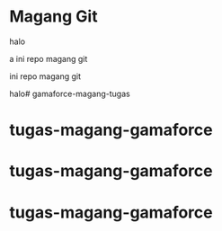 # Magang Git

halo

a
ini repo magang git

ini repo magang git

halo# gamaforce-magang-tugas
# tugas-magang-gamaforce
# tugas-magang-gamaforce
# tugas-magang-gamaforce
